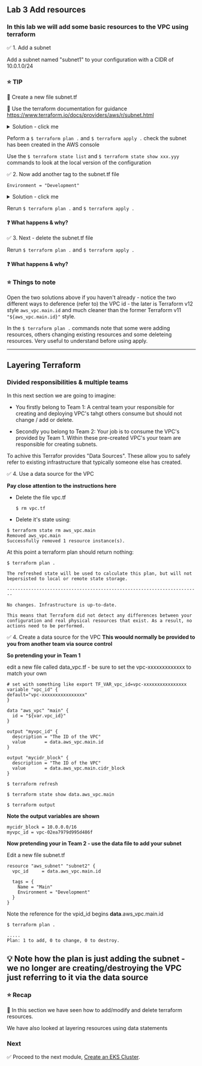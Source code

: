 ## Lab 3 Add resources

### In this lab we will add some basic resources to the VPC using terraform

:white_check_mark: 1. Add a subnet

Add a subnet named "subnet1" to your configuration with a CIDR of 10.0.1.0/24

### :star: TIP

:key: Create a new file subnet.tf

:key: Use the terraform documentation for guidance https://www.terraform.io/docs/providers/aws/r/subnet.html
   
<details>
<summary>Solution - click me</summary>
<p>
subnet.tf

```
resource "aws_subnet" "main" {
  vpc_id     = "${aws_vpc.main.id}"
  cidr_block = "10.0.1.0/24"

  tags = {
    Name = "Main"
  }
}

```
<p>
</details>


Peform a `$ terraform plan .` and `$ terraform apply .`
check the subnet has been created in the AWS console

Use the `$ terraform state list` and `$ terraform state show xxx.yyy`  commands to look at the local version of the configuration

:white_check_mark: 2. Now add another tag to the subnet.tf file 
```
Environment = "Development"
```

<details>
<summary>Solution - click me</summary>
<p>
subnet.tf

```
resource "aws_subnet" "subnet1" {
  vpc_id     = aws_vpc.main.id
  cidr_block = "10.0.1.0/24"

  tags = {
    Name = "subnet1"
    Environment = "Development"
  }
}

```
<p>
</details>

Rerun `$ terraform plan .` and `$ terraform apply .`

#### :question: What happens & why?


:white_check_mark: 3.  Next - delete the subnet.tf file

Rerun `$ terraform plan .` and `$ terraform apply .`

#### :question: What happens & why?


### :star: Things to note
Open the two solutions above if you haven't already - notice the two different ways to deference (refer to) the VPC id - the later is Terraform v12 style `aws_vpc.main.id` and much cleaner than the former Terraform v11 `"${aws_vpc.main.id}"` style.

In the `$ terraform plan .` commands note that some were adding resources, others changing existing resources and some deleteing resources. Very useful to understand before using apply.

----

## Layering Terraform 
### Divided responsibilities & multiple teams

In this next section we are going to imagine:

* You firstly belong to Team 1: A central team your responsible for creating and deploying VPC's tahgt others consume but should not change / add or delete. 

* Secondly you belong to Team 2: Your job is to consume the VPC's provided by Team 1. Within these pre-created VPC's your team are responsible for creating subnets.

To achive this Terrafor provides "Data Sources". These allow you to safely refer to existing infrastructure that typically someone else has created.


:white_check_mark: 4. Use a data source for the VPC

**Pay close attention to the instructions here**

* Delete the file vpc.tf
  ```console
  $ rm vpc.tf
  ```
* Delete it's state using:
```console
$ terraform state rm aws_vpc.main
Removed aws_vpc.main
Successfully removed 1 resource instance(s).  
```
  
At this point a terraform plan should return nothing:
```console
$ terraform plan .
```
```
The refreshed state will be used to calculate this plan, but will not bepersisted to local or remote state storage.

------------------------------------------------------------------------

No changes. Infrastructure is up-to-date.

This means that Terraform did not detect any differences between your
configuration and real physical resources that exist. As a result, no
actions need to be performed.

```

:white_check_mark: 4. Create a data source for the VPC
**This woould normally be provided to you from another team via source control**

**So pretending your in Team 1**

edit a new file called data_vpc.tf - be sure to set the vpc-xxxxxxxxxxxxx to match your own
```
# set with something like export TF_VAR_vpc_id=vpc-xxxxxxxxxxxxxxxx
variable "vpc_id" {
default="vpc-xxxxxxxxxxxxxxxx" 
}     

data "aws_vpc" "main" {
  id = "${var.vpc_id}"   
}

output "myvpc_id" {
  description = "The ID of the VPC"
  value       = data.aws_vpc.main.id 
}

output "mycidr_block" {
  description = "The ID of the VPC"
  value       = data.aws_vpc.main.cidr_block
}

```

```
$ terraform refresh
```
```
$ terraform state show data.aws_vpc.main
```
```
$ terraform output
```
**Note the output variables are shown**
```
mycidr_block = 10.0.0.0/16
myvpc_id = vpc-02ea7979d995d486f
```


**Now pretending your in Team 2 - use the data file to add your subnet**

Edit a new file subnet.tf

```
resource "aws_subnet" "subnet2" {
  vpc_id     = data.aws_vpc.main.id

  tags = {
    Name = "Main"
    Environment = "Development"
  }
}

```
Note the reference for the vpid_id begins **data**.aws_vpc.main.id


```console
$ terraform plan .
```

```
.....
Plan: 1 to add, 0 to change, 0 to destroy.
```
## :bulb: Note how the plan is just adding the subnet - we no longer are creating/destroying the VPC just referring to it via the data source


### :star: Recap

:key: In this section we have seen how to add/modify and delete terraform resources. 

We have also looked at layering resources using data statements


### Next

:white_check_mark: Proceed to the next module, [Create an EKS Cluster](../create_eks).

